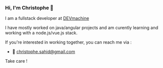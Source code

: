 ### Hi, I'm Christophe 👋
I am a fullstack developer at [DEVmachine](https://www.devmachine.fr/)

I have mostly worked on java/angular projects and am curently learning and working with a node.js/vue.js stack.

If you're interested in working together, you can reach me via :
- 📧 christophe.sahid@gmail.com

Take care !
